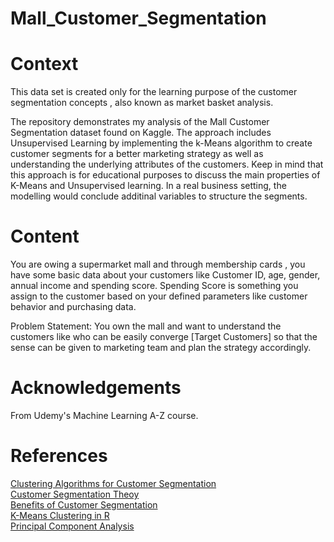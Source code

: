# Mall_Customer_Segmentation
# Context
This data set is created only for the learning purpose of the customer segmentation concepts , also known as market basket analysis.

The repository demonstrates my analysis of the Mall Customer Segmentation dataset found on Kaggle. The approach includes Unsupervised Learning by implementing the k-Means algorithm to create customer segments for a better marketing strategy as well as understanding the underlying attributes of the customers. Keep in mind that this approach is for educational purposes to discuss the main properties of K-Means and Unsupervised learning. In a real business setting, the modelling would conclude additinal variables to structure the segments.

# Content
You are owing a supermarket mall and through membership cards , you have some basic data about your customers like Customer ID, age, gender, annual income and spending score. Spending Score is something you assign to the customer based on your defined parameters like customer behavior and purchasing data.

Problem Statement: You own the mall and want to understand the customers like who can be easily converge [Target Customers] so that the sense can be given to marketing team and plan the strategy accordingly.

# Acknowledgements
From Udemy's Machine Learning A-Z course.

# References
[Clustering Algorithms for Customer Segmentation](http://towardsdatascience.com/clustering-algorithms-for-customer-segmentation-af637c6830ac)  
[Customer Segmentation Theoy](http://searchsalesforce.techtarget.com/definition/customer-segmentation)  
[Benefits of Customer Segmentation](http://postfunnel.com/4-benefits-customer-segmentation-higher-profitability/)  
[K-Means Clustering in R](http://www.datasciencecentral.com/profiles/blogs/find-marketing-clusters-in-20-minutes-in-r)  
[Principal Component Analysis](http://en.wikipedia.org/wiki/Principal_component_analysis)
